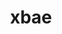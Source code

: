 ---
title: "xbae"
layout: cache
categories: [package, develop-2025-02-09]
meta: {"versions": ["4.60.4"], "compilers": ["gcc@=11.4.0"], "oss": ["ubuntu22.04"], "platforms": ["linux"], "targets": ["x86_64_v3"], "stacks": ["hep", "root"], "num_specs": 1, "num_specs_by_stack": {"root": 1, "hep": 1}}
spec_details: [{"hash": "smz527osma2rqx6adjhwtkd7fau3pg2e", "compiler": "gcc@=11.4.0", "versions": ["4.60.4"], "os": "ubuntu22.04", "platform": "linux", "target": "x86_64_v3", "variants": ["build_system=autotools"], "stacks": ["root", "hep"], "size": "-", "tarball": "https://binaries.spack.io/develop-2025-02-09/build_cache/linux-ubuntu22.04-x86_64_v3/gcc-11.4.0/xbae-4.60.4/linux-ubuntu22.04-x86_64_v3-gcc-11.4.0-xbae-4.60.4-smz527osma2rqx6adjhwtkd7fau3pg2e.spack"}]
---